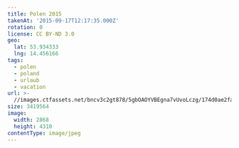```yaml
---
title: Polen 2015
takenAt: '2015-09-17T12:17:35.000Z'
rotation: 0
license: CC BY-ND 3.0
geo:
  lat: 53.934333
  lng: 14.456166
tags:
  - polen
  - poland
  - urlaub
  - vacation
url: >-
  //images.ctfassets.net/bncv3c2gt878/5gbOAOYVBEgna7vUvoLczg/174d0ae2fa6accf07173ec8826c5f5f9/polen-2015_25931892516_o
size: 3419564
image:
  width: 2868
  height: 4310
contentType: image/jpeg
---
```


